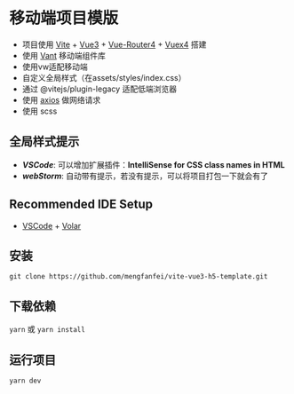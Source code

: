 # 移动端项目模版

- 项目使用 [Vite](https://vitejs.cn/) + [Vue3](https://v3.cn.vuejs.org/) + [Vue-Router4](https://next.router.vuejs.org/zh/) + [Vuex4](https://next.vuex.vuejs.org/zh/) 搭建
- 使用 [Vant](https://vant-contrib.gitee.io/vant/v3/#/zh-CN) 移动端组件库
- 使用vw适配移动端
- 自定义全局样式（在assets/styles/index.css）
- 通过 @vitejs/plugin-legacy 适配低端浏览器
- 使用 [axios](https://axios-http.com/) 做网络请求
- 使用 scss 

## 全局样式提示

- **_VSCode_**: 可以增加扩展插件：**IntelliSense for CSS class names in HTML**
- **_webStorm_**: 自动带有提示，若没有提示，可以将项目打包一下就会有了
## Recommended IDE Setup

- [VSCode](https://code.visualstudio.com/) + [Volar](https://marketplace.visualstudio.com/items?itemName=johnsoncodehk.volar)

## 安装

`git clone https://github.com/mengfanfei/vite-vue3-h5-template.git`

## 下载依赖
`yarn`
或
`yarn install`

## 运行项目
`yarn dev`